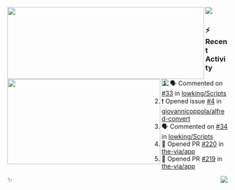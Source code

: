 <p>
  <p>
  <img align="left" width="450" height="165" src="https://github-readme-stats-git-masterrstaa-rickstaa.vercel.app/api?username=lowking&bg_color=0D1116&theme=synthwave&show_icons=true&hide_border=true&line_height=20&title_color=4E7C65&icon_color=555&show_owner=true&text_color=777&count_private=true"/>
  </p>
  <p>
  <img align="left" width="350" height="195" src="https://github-readme-stats-git-masterrstaa-rickstaa.vercel.app/api/top-langs/?layout=compact&username=lowking&bg_color=0D1116&theme=synthwave&show_icons=true&hide_border=true&line_height=20&title_color=4E7C65&icon_color=555&show_owner=true&text_color=777&hide&langs_count=4"/>
  </p>
  <p>
    <a align="left" href="https://t.me/Violettoy_bot"><img src="https://img.shields.io/badge/Telegram-%2352A4DB.svg?&style=social&logo=telegram&logoColor=52A4DB" /></a>&nbsp;&nbsp;
<!--     <img align="left" src="https://github.com/lowking/lowking/workflows/Waka%20Readme/badge.svg" />&nbsp;&nbsp; -->
    <img align="left" src="https://github.com/lowking/lowking/workflows/Activity%20Readme/badge.svg" />
  </p>
</p>

### :zap: Recent Activity

<!--START_SECTION:activity-->
1. 🗣 Commented on [#33](https://github.com/lowking/Scripts/issues/33#issuecomment-1913794171) in [lowking/Scripts](https://github.com/lowking/Scripts)
2. ❗ Opened issue [#4](https://github.com/giovannicoppola/alfred-convert/issues/4) in [giovannicoppola/alfred-convert](https://github.com/giovannicoppola/alfred-convert)
3. 🗣 Commented on [#34](https://github.com/lowking/Scripts/issues/34#issuecomment-1890857532) in [lowking/Scripts](https://github.com/lowking/Scripts)
4. 💪 Opened PR [#220](https://github.com/the-via/app/pull/220) in [the-via/app](https://github.com/the-via/app)
5. 💪 Opened PR [#219](https://github.com/the-via/app/pull/219) in [the-via/app](https://github.com/the-via/app)
<!--END_SECTION:activity-->

✨<img align="right" src="http://profile-counter.glitch.me/lowking/count.svg"/>
